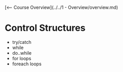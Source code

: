 [<-- Course Overview](../../1 - Overview/overview.md)
# Control Structures
* try/catch
* while
* do..while
* for loops
* foreach loops
